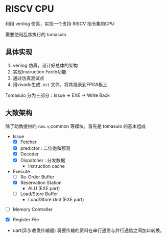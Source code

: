 # RISCV CPU

利用 verilog 仿真，实现一个支持 RISCV 指令集的CPU

需要使用乱序执行的 tomasulo

## 具体实现

1. verilog 仿真，设计好总体的架构
2. 实现Instruction Fecth功能
3. 通过仿真测试点
4. 用vivado生成`.bit` 文件，将其烧录到FPGA板上

Tomasulo 分为三部分：Issue -> EXE -> Write Back

## 大致架构

除了助教提供的 `ram.v`,common 等模块，首先是 tomasulo 的基本组成

- Issue
  - [x] Fetcher
  - [x] predictor : 二位饱和预测
  - [x] Decoder
  - [x] Dispatcher : 分发数据
    - Instruction cache
- Execute
  - [ ] Re-Order Buffer
  - [x] Reservation Station
    - ALU (EXE part)
  - [ ] Load/Store Buffer
    - Load/Store Unit (EXE part)

- [ ] Memory Controller

- [x] Register File

- uart(异步收发传输器) 将要传输的资料在串行通信与并行通信之间加以转换。
